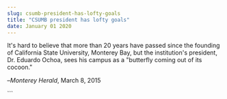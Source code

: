 ```yaml
---
slug: csumb-president-has-lofty-goals
title: "CSUMB president has lofty goals"
date: January 01 2020
---
```


 
<p>
  It's hard to believe that more than 20 years have passed since the founding of
  California State University, Monterey Bay, but the institution's president,
  Dr. Eduardo Ochoa, sees his campus as a "butterfly coming out of its cocoon."
</p>
<p>–<em>Monterey Herald</em>, March 8, 2015</p>
```

